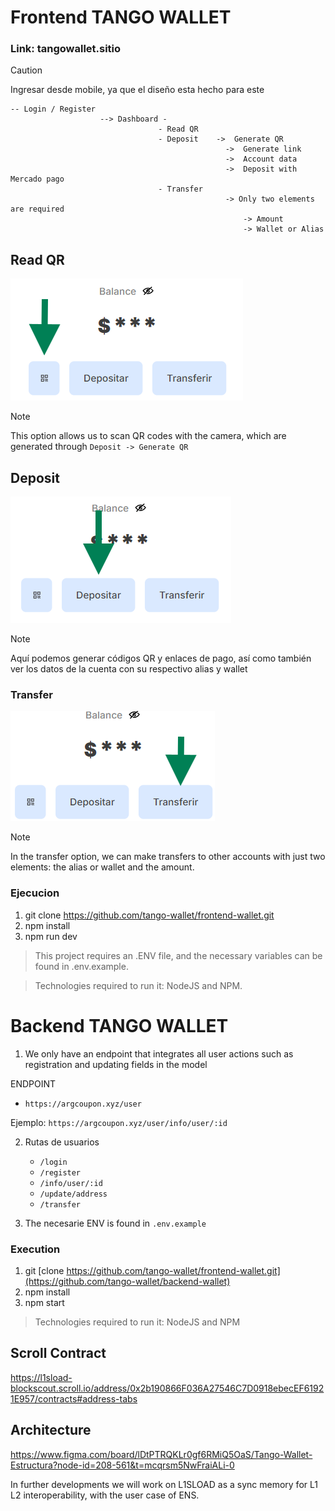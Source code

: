 # Frontend TANGO WALLET

### Link: tangowallet.sitio

> [!CAUTION]
> Ingresar desde mobile, ya que el diseño esta hecho para este

```
-- Login / Register
                    --> Dashboard -
                                 - Read QR
                                 - Deposit    ->  Generate QR
                                                ->  Generate link
                                                ->  Account data
                                                ->  Deposit with Mercado pago
                                 - Transfer
                                                -> Only two elements are required
                                                    -> Amount
                                                    -> Wallet or Alias
```

## Read QR

![alt text](image.png)

> [!NOTE]
> This option allows us to scan QR codes with the camera, which are generated through `Deposit -> Generate QR`

## Deposit

![alt text](image-1.png)

> [!NOTE]
> Aquí podemos generar códigos QR y enlaces de pago, así como también ver los datos de la cuenta con su respectivo alias y wallet

### Transfer

![alt text](image-3.png)

> [!NOTE]
> In the transfer option, we can make transfers to other accounts with just two elements: the alias or wallet and the amount.

### Ejecucion

1. git clone https://github.com/tango-wallet/frontend-wallet.git
2. npm install
3. npm run dev

> This project requires an .ENV file, and the necessary variables can be found in .env.example.

> Technologies required to run it: NodeJS and NPM.

# Backend TANGO WALLET

1. We only have an endpoint that integrates all user actions such as registration and updating fields in the model

ENDPOINT

- `https://argcoupon.xyz/user`

Ejemplo: `https://argcoupon.xyz/user/info/user/:id`

2. Rutas de usuarios

   - `/login`
   - `/register`
   - `/info/user/:id`
   - `/update/address`
   - `/transfer`

3. The necesarie ENV is found in `.env.example`

### Execution

1. git [clone https://github.com/tango-wallet/frontend-wallet.git](https://github.com/tango-wallet/backend-wallet)
2. npm install
3. npm start

> Technologies required to run it: NodeJS and NPM

## Scroll Contract 

https://l1sload-blockscout.scroll.io/address/0x2b190866F036A27546C7D0918ebecEF61921E957/contracts#address-tabs

## Architecture
https://www.figma.com/board/lDtPTRQKLr0gf6RMiQ5OaS/Tango-Wallet-Estructura?node-id=208-561&t=mcqrsm5NwFraiALi-0

In further developments we will work on L1SLOAD as a sync memory for L1 L2 interoperability, with the user case of ENS.